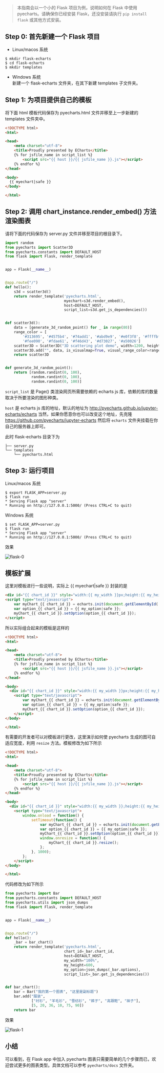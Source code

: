 > 本指南会以一个小的 Flask 项目为例，说明如何在 Flask 中使用 pyecharts。请确保你已经安装 Flask，还没安装请执行 ```pip install flask``` 或其他方式安装。

## Step 0: 首先新建一个 Flask 项目

* Linux/macos 系统  
```shell
$ mkdir flask-echarts
$ cd flask-echarts
$ mkdir templates
```

* Windows 系统  
新建一个 flask-echarts 文件夹，在其下新建 templates 子文件夹。

## Step 1: 为项目提供自己的模板

将下面 html 模板代码保存为 pyecharts.html 文件并移至上一步新建的 templates 文件夹中。

```html
<!DOCTYPE html>
<html>

<head>
    <meta charset="utf-8">
    <title>Proudly presented by ECharts</title>
	{% for jsfile_name in script_list %}
        <script src="{{ host }}/{{ jsfile_name }}.js"></script>
    {% endfor %}
</head>

<body>
  {{ myechart|safe }}
</body>

</html>
```

## Step 2: 调用 chart_instance.render_embed() 方法渲染图表 

请将下面的代码保存为 server.py 文件并移至项目的根目录下。

```python
import random
from pyecharts import Scatter3D
from pyecharts.constants import DEFAULT_HOST
from flask import Flask, render_template


app = Flask(__name__)


@app.route("/")
def hello():
    s3d = scatter3d()
    return render_template('pyecharts.html',
                           myechart=s3d.render_embed(),
                           host=DEFAULT_HOST,
                           script_list=s3d.get_js_dependencies())


def scatter3d():
    data = [generate_3d_random_point() for _ in range(80)]
    range_color = [
        '#313695', '#4575b4', '#74add1', '#abd9e9', '#e0f3f8', '#ffffbf',
        '#fee090', '#fdae61', '#f46d43', '#d73027', '#a50026']
    scatter3D = Scatter3D("3D scattering plot demo", width=1200, height=600)
    scatter3D.add("", data, is_visualmap=True, visual_range_color=range_color)
    return scatter3D


def generate_3d_random_point():
    return [random.randint(0, 100),
            random.randint(0, 100),
            random.randint(0, 100)]
```
`script_list` 是 Page() 类渲染网页所需要依赖的 echarts js 库，依赖的库的数量取决于所要渲染的图形种类。

`host` 是 echarts js 库的地址，默认的地址为 http://pyecharts.github.io/jupyter-echarts/echarts  当然，如果你愿意你也可以改变这个地址，先克隆 https://github.com/pyecharts/jupyter-echarts  然后将 `echarts` 文件夹挂载在你自己的服务器上即可。

此时 flask-echarts 目录下为
```
├── server.py
└── templates
    └── pyecharts.html
```


## Step 3: 运行项目

Linux/macos 系统
```shell
$ export FLASK_APP=server.py
$ flask run
* Serving Flask app "server"
* Running on http://127.0.0.1:5000/ (Press CTRL+C to quit)
```

Windows 系统
```shell
$ set FLASK_APP=server.py
$ flask run
* Serving Flask app "server"
* Running on http://127.0.0.1:5000/ (Press CTRL+C to quit)
```

效果

![flask-0](https://user-images.githubusercontent.com/19553554/35081158-3faa7c34-fc4d-11e7-80c9-2de79371374f.gif)

## 模板扩展

这里对模板进行一些说明，实际上 {{ myechart|safe }} 封装的是

```html
<div id="{{ chart_id }}" style="width:{{ my_width }}px;height:{{ my_height }}px;"></div>
<script type="text/javascript">
    var myChart_{{ chart_id }} = echarts.init(document.getElementById('{{ chart_id }}'));
    var option_{{ chart_id }} = {{ my_option|safe }};
    myChart_{{ chart_id }}.setOption(option_{{ chart_id }});
</script>
```

所以实际组合起来的模板是这样的

```html
<!DOCTYPE html>
<html>

<head>
    <meta charset="utf-8">
    <title>Proudly presented by ECharts</title>
	{% for jsfile_name in script_list %}
        <script src="{{ host }}/{{ jsfile_name }}.js"></script>
    {% endfor %}
</head>

<body>
  <div id="{{ chart_id }}" style="width:{{ my_width }}px;height:{{ my_height }}px;"></div>
    <script type="text/javascript">
        var myChart_{{ chart_id }} = echarts.init(document.getElementById('{{ chart_id }}'));
        var option_{{ chart_id }} = {{ my_option|safe }};
        myChart_{{ chart_id }}.setOption(option_{{ chart_id }});
    </script>
</body>

</html>
```

有需要的开发者可以对模板进行更改，这里演示如何使 pyecharts 生成的图可自适应宽度，利用 `resize` 方法。模板修改为如下所示

```html
<!DOCTYPE html>
<html>

<head>
    <meta charset="utf-8">
    <title>Proudly presented by ECharts</title>
	{% for jsfile_name in script_list %}
        <script src="{{ host }}/{{ jsfile_name }}.js"></script>
    {% endfor %}
</head>

<body>
  <div id="{{ chart_id }}" style="width:{{ my_width }};height:{{ my_height }}px;"></div>
    <script type="text/javascript">
        window.onload = function() {
			setTimeout(function() {
				var myChart_{{ chart_id }} = echarts.init(document.getElementById('{{ chart_id }}'));
				var option_{{ chart_id }} = {{ my_option|safe }};
				myChart_{{ chart_id }}.setOption(option_{{ chart_id }});
				window.onresize = function() {
					myChart_{{ chart_id }}.resize();
				};
			}, 1000);
		};
    </script>
</body>

</html>
```

代码修改为如下所示

```python
from pyecharts import Bar
from pyecharts.constants import DEFAULT_HOST
from pyecharts.utils import json_dumps
from flask import Flask, render_template


app = Flask(__name__)


@app.route("/")
def hello():
    _bar = bar_chart()
    return render_template('pyecharts.html',
                           chart_id=_bar.chart_id,
                           host=DEFAULT_HOST,
                           my_width="100%",
                           my_height=600,
                           my_option=json_dumps(_bar.options),
                           script_list=_bar.get_js_dependencies())


def bar_chart():
    bar = Bar("我的第一个图表", "这里是副标题")
    bar.add("服装",
            ["衬衫", "羊毛衫", "雪纺衫", "裤子", "高跟鞋", "袜子"],
            [5, 20, 36, 10, 75, 90])
    return bar

```

效果

![flask-1](https://user-images.githubusercontent.com/19553554/35081437-1f42073a-fc4f-11e7-8479-ca2a0581d966.gif)
## 小结

可以看到，在 Flask app 中加入 pyecharts 图表只需要简单的几个步骤而已，欢迎尝试更多的图表类型。具体文档可以参考 ```pyecharts/docs```  文件夹。
